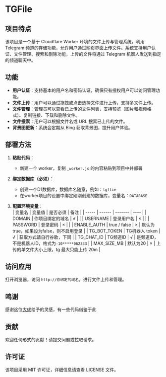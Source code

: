 # TGFile

## 项目特点
该项目是一个基于 Cloudflare Worker 环境的文件上传与管理系统，利用 Telegram 频道的存储功能，允许用户通过网页界面上传文件。系统支持用户认证、文件管理、搜索和删除功能，上传的文件将通过 Telegram 机器人发送到指定的频道聊天中。

## 功能
- **用户认证**：支持基本的用户名和密码认证，确保只有授权用户可以访问管理功能。
- **文件上传**：用户可以通过拖拽或点击选择文件进行上传，支持多文件上传。
- **文件管理**：管理员可以查看已上传的文件列表，支持预览（图片和视频格式）、复制链接、下载和删除文件。
- **文件搜索**：用户可以根据文件名或 URL 搜索已上传的文件。
- **背景图更新**：系统会定期从 Bing 获取背景图，提升用户体验。

## 部署方法

1. **粘贴代码**：
   - 新建一个 worker，复制 `_worker.js` 的内容粘贴到项目中并部署

2. **绑定数据库（必须）**：
   - 创建一个D1数据库，数据库名随意，例如：`tgflie`
   - 在worker项目的设置中绑定刚刚创建的数据库，变量名：`DATABASE`

3. **配置环境变量**：  
   | 变量名 | 变量值 | 是否必须 | 备注 |
   | ----- | ------ | ------- | ---- |
   | DOMAIN | 你项目绑定的域名 | √ |    |
   | USERNAME | 登录用户名 | × |    |
   | PASSWORD | 登录密码 | × |    |
   | ENABLE_AUTH | true / false | × | 默认为true，如果设为false，则不启用登录 |
   | TG_BOT_TOKEN | TG机器人 token | √ | 获取方式请自行谷歌，下同 |
   | TG_CHAT_ID | TG频道ID | √ | 是频道ID，不是机器人ID，格式为`-10*****062333` |
   | MAX_SIZE_MB | 默认为20 | × | 上传的单文件大小上限，tg 最大只能上传 20m |

## 访问应用
   打开浏览器，访问 `http://你绑定的域名`，进行文件上传和管理。

## 鸣谢
感谢这位[大佬](https://github.com/0-RTT/telegraph)给予的灵感，有一些代码借鉴于此

## 贡献
欢迎任何形式的贡献！请提交问题或拉取请求。

## 许可证
该项目采用 MIT 许可证，详细信息请查看 LICENSE 文件。
